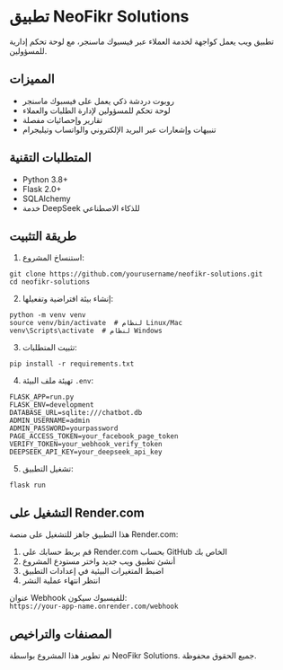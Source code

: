 # تطبيق NeoFikr Solutions

تطبيق ويب يعمل كواجهة لخدمة العملاء عبر فيسبوك ماسنجر، مع لوحة تحكم إدارية للمسؤولين.

## المميزات

- روبوت دردشة ذكي يعمل على فيسبوك ماسنجر
- لوحة تحكم للمسؤولين لإدارة الطلبات والعملاء
- تقارير وإحصائيات مفصلة
- تنبيهات وإشعارات عبر البريد الإلكتروني والواتساب وتيليجرام

## المتطلبات التقنية

- Python 3.8+
- Flask 2.0+
- SQLAlchemy
- خدمة DeepSeek للذكاء الاصطناعي

## طريقة التثبيت

1. استنساخ المشروع:
```
git clone https://github.com/yourusername/neofikr-solutions.git
cd neofikr-solutions
```

2. إنشاء بيئة افتراضية وتفعيلها:
```
python -m venv venv
source venv/bin/activate  # لنظام Linux/Mac
venv\Scripts\activate  # لنظام Windows
```

3. تثبيت المتطلبات:
```
pip install -r requirements.txt
```

4. تهيئة ملف البيئة `.env`:
```
FLASK_APP=run.py
FLASK_ENV=development
DATABASE_URL=sqlite:///chatbot.db
ADMIN_USERNAME=admin
ADMIN_PASSWORD=yourpassword
PAGE_ACCESS_TOKEN=your_facebook_page_token
VERIFY_TOKEN=your_webhook_verify_token
DEEPSEEK_API_KEY=your_deepseek_api_key
```

5. تشغيل التطبيق:
```
flask run
```

## التشغيل على Render.com

هذا التطبيق جاهز للتشغيل على منصة Render.com:

1. قم بربط حسابك على Render.com بحساب GitHub الخاص بك
2. أنشئ تطبيق ويب جديد واختر مستودع المشروع
3. اضبط المتغيرات البيئية في إعدادات التطبيق
4. انتظر انتهاء عملية النشر

عنوان Webhook للفيسبوك سيكون:  
`https://your-app-name.onrender.com/webhook`

## المصنفات والتراخيص

تم تطوير هذا المشروع بواسطة NeoFikr Solutions. جميع الحقوق محفوظة.